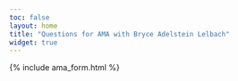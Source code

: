 ```yaml
---
toc: false
layout: home
title: "Questions for AMA with Bryce Adelstein Lelbach"
widget: true
---
```


{% include ama_form.html %}